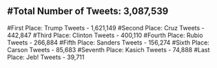 #Total Number of Tweets: 3,087,539 
---
#First Place: Trump Tweets - 1,621,149
#Second Place: Cruz Tweets - 442,847
#Third Place: Clinton Tweets - 400,110
#Fourth Place: Rubio Tweets - 266,884
#Fifth Place: Sanders Tweets - 156,274
#Sixth Place: Carson Tweets - 85,683
#Seventh Place: Kasich Tweets - 74,888
#Last Place: Jeb! Tweets - 39,711
